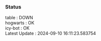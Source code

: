 ### Status


table : DOWN  
hogwarts : OK  
icy-bot : OK  
Latest Update : 2024-09-10 16:11:23.583754
